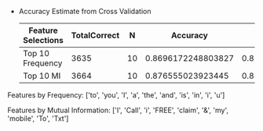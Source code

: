 * Accuracy Estimate from Cross Validation

  |      Feature Selections      |  TotalCorrect |       N       |           Accuracy           |            Upper             |            Lower             |
  |------------------------------|---------------|---------------|------------------------------|------------------------------|------------------------------|
  |       Top 10 Frequency       |      3635     |       10      |      0.8696172248803827      |      0.8798252588696021      |      0.8594091908911634      |
  |          Top 10 MI           |      3664     |       10      |      0.876555023923445       |      0.8865272985952263      |      0.8665827492516637      |

 Features by Frequency: ['to', 'you', 'I', 'a', 'the', 'and', 'is', 'in', 'i', 'u']

 Features by Mutual Information: ['I', 'Call', 'i', 'FREE', 'claim', '&', 'my', 'mobile', 'To', 'Txt']